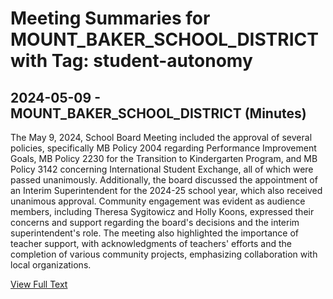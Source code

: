 # Meeting Summaries for MOUNT_BAKER_SCHOOL_DISTRICT with Tag: student-autonomy

## 2024-05-09 - MOUNT_BAKER_SCHOOL_DISTRICT (Minutes)

The May 9, 2024, School Board Meeting included the approval of several policies, specifically MB Policy 2004 regarding Performance Improvement Goals, MB Policy 2230 for the Transition to Kindergarten Program, and MB Policy 3142 concerning International Student Exchange, all of which were passed unanimously. Additionally, the board discussed the appointment of an Interim Superintendent for the 2024-25 school year, which also received unanimous approval. Community engagement was evident as audience members, including Theresa Sygitowicz and Holly Koons, expressed their concerns and support regarding the board's decisions and the interim superintendent's role. The meeting also highlighted the importance of teacher support, with acknowledgments of teachers' efforts and the completion of various community projects, emphasizing collaboration with local organizations.

[View Full Text](https://raw.githubusercontent.com/VoronoiPerspectives/WashingtonStateSchoolBoardExplorer/refs/heads/main/data/countries/usa/states/wa/counties/whatcom/school_boards/mount_baker_school_district/2024/2024-05-09-minutes.txt)

